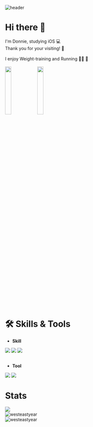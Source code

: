 ![header](https://capsule-render.vercel.app/api?type=waving&color=auto&height=300&section=header&text=Donnie's%20GitHub&fontSize=80&fontColor=FFFFFF)


# Hi there 👋
I'm Donnie, studying iOS 💻 <br/>
Thank you for your visiting! 🚀 <br/>
<br/>
I enjoy Weight-training and Running 💪🏻 👟 <br/>
<br/>
<img src="https://user-images.githubusercontent.com/74251593/161505391-408c7c3b-79ee-4401-b26f-90f95d1f38c3.gif" width="20%" height="20%"/>
<img src="https://user-images.githubusercontent.com/74251593/161510257-414f4a58-cea5-4249-8b40-3db495d683e3.gif" width="20%" height="20%"/>

# 🛠 Skills & Tools
<div align="left">

- **Skill**<br/>
<img src="https://img.shields.io/badge/Swift-FA7343?style=flat-square&logo=Swift&logoColor=white"/>
<img src="https://img.shields.io/badge/iOS-222222?style=flat-square&logo=Apple&logoColor=white"/>
<img src="https://img.shields.io/badge/Git-F05032?style=flat-square&logo=Git&logoColor=white"/>
  
<br/>
<br/>

- **Tool**<br/>
<img src="https://img.shields.io/badge/XCode-147EFB?style=flat-square&logo=xcode&logoColor=white"/>
<img src="https://img.shields.io/badge/GitHub-181717?style=flat-square&logo=github&logoColor=white"/>  

<br>
</div>

# Stats
<a href="https://hits.seeyoufarm.com"><img src="https://hits.seeyoufarm.com/api/count/incr/badge.svg?url=https%3A%2F%2Fgithub.com%2Fwesteastyear&count_bg=%2379C83D&title_bg=%23555555&icon=&icon_color=%23E7E7E7&title=hits&edge_flat=false"/></a><br/>
![westeastyear](https://github-readme-stats.vercel.app/api?username=westeastyear&show_icons=true)
<br/>
![westeastyear](https://github-readme-stats.vercel.app/api/top-langs/?username=westeastyear&layout=compact)
